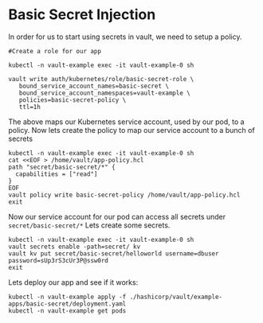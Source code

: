 # Basic Secret Injection


In order for us to start using secrets in vault, we need to setup a policy.


```
#Create a role for our app

kubectl -n vault-example exec -it vault-example-0 sh 

vault write auth/kubernetes/role/basic-secret-role \
   bound_service_account_names=basic-secret \
   bound_service_account_namespaces=vault-example \
   policies=basic-secret-policy \
   ttl=1h
```

The above maps our Kubernetes service account, used by our pod, to a policy.
Now lets create the policy to map our service account to a bunch of secrets


```
kubectl -n vault-example exec -it vault-example-0 sh
cat <<EOF > /home/vault/app-policy.hcl
path "secret/basic-secret/*" {
  capabilities = ["read"]
}
EOF
vault policy write basic-secret-policy /home/vault/app-policy.hcl
exit
```

Now our service account for our pod can access all secrets under `secret/basic-secret/*`
Lets create some secrets.


```
kubectl -n vault-example exec -it vault-example-0 sh 
vault secrets enable -path=secret/ kv
vault kv put secret/basic-secret/helloworld username=dbuser password=sUp3rS3cUr3P@ssw0rd
exit
```

Lets deploy our app and see if it works:

```
kubectl -n vault-example apply -f ./hashicorp/vault/example-apps/basic-secret/deployment.yaml
kubectl -n vault-example get pods
```